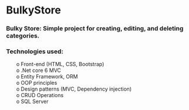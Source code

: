 # BulkyStore

### Bulky Store: Simple project for creating, editing, and deleting categories.
### Technologies used: <br>
&emsp;&emsp;o Front-end (HTML, CSS, Bootstrap) <br>
&emsp;&emsp;o .Net core 6 MVC<br>
&emsp;&emsp;o Entity Framework, ORM<br>
&emsp;&emsp;o OOP principles<br>
&emsp;&emsp;o Design patterns (MVC, Dependency injection)<br>
&emsp;&emsp;o CRUD Operations<br>
&emsp;&emsp;o SQL Server<br>
